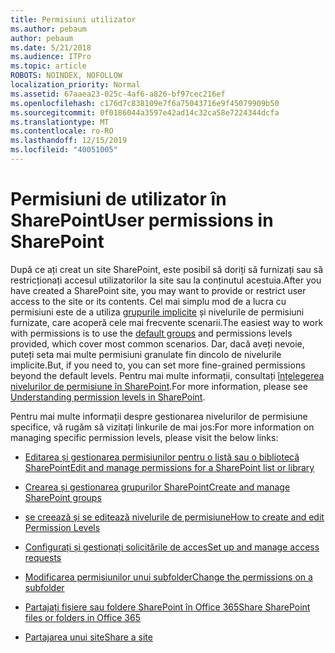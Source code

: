 ```yaml
---
title: Permisiuni utilizator
ms.author: pebaum
author: pebaum
ms.date: 5/21/2018
ms.audience: ITPro
ms.topic: article
ROBOTS: NOINDEX, NOFOLLOW
localization_priority: Normal
ms.assetid: 67aaea23-025c-4af6-a826-bf97cec216ef
ms.openlocfilehash: c176d7c838109e7f6a75043716e9f45079909b50
ms.sourcegitcommit: 0f0186044a3597e42ad14c32ca58e7224344dcfa
ms.translationtype: MT
ms.contentlocale: ro-RO
ms.lasthandoff: 12/15/2019
ms.locfileid: "40051005"
---
```

# <a name="user-permissions-in-sharepoint"></a><span data-ttu-id="f9d2a-102">Permisiuni de utilizator în SharePoint</span><span class="sxs-lookup"><span data-stu-id="f9d2a-102">User permissions in SharePoint</span></span>

<span data-ttu-id="f9d2a-103">După ce ați creat un site SharePoint, este posibil să doriți să furnizați sau să restricționați accesul utilizatorilor la site sau la conținutul acestuia.</span><span class="sxs-lookup"><span data-stu-id="f9d2a-103">After you have created a SharePoint site, you may want to provide or restrict user access to the site or its contents.</span></span> <span data-ttu-id="f9d2a-104">Cel mai simplu mod de a lucra cu permisiuni este de a utiliza [grupurile implicite](https://docs.microsoft.com/sharepoint/default-sharepoint-groups) și nivelurile de permisiuni furnizate, care acoperă cele mai frecvente scenarii.</span><span class="sxs-lookup"><span data-stu-id="f9d2a-104">The easiest way to work with permissions is to use the [default groups](https://docs.microsoft.com/sharepoint/default-sharepoint-groups) and permissions levels provided, which cover most common scenarios.</span></span> <span data-ttu-id="f9d2a-105">Dar, dacă aveți nevoie, puteți seta mai multe permisiuni granulate fin dincolo de nivelurile implicite.</span><span class="sxs-lookup"><span data-stu-id="f9d2a-105">But, if you need to, you can set more fine-grained permissions beyond the default levels.</span></span> <span data-ttu-id="f9d2a-106">Pentru mai multe informații, consultați [înțelegerea nivelurilor de permisiune în SharePoint](https://docs.microsoft.com/sharepoint/understanding-permission-levels).</span><span class="sxs-lookup"><span data-stu-id="f9d2a-106">For more information, please see [Understanding permission levels in SharePoint](https://docs.microsoft.com/sharepoint/understanding-permission-levels).</span></span>

<span data-ttu-id="f9d2a-107">Pentru mai multe informații despre gestionarea nivelurilor de permisiune specifice, vă rugăm să vizitați linkurile de mai jos:</span><span class="sxs-lookup"><span data-stu-id="f9d2a-107">For more information on managing specific permission levels, please visit the below links:</span></span>

- [<span data-ttu-id="f9d2a-108">Editarea și gestionarea permisiunilor pentru o listă sau o bibliotecă SharePoint</span><span class="sxs-lookup"><span data-stu-id="f9d2a-108">Edit and manage permissions for a SharePoint list or library</span></span>](https://support.office.com/article/customize-permissions-for-a-sharepoint-list-or-library-02d770f3-59eb-4910-a608-5f84cc297782)

- [<span data-ttu-id="f9d2a-109">Crearea și gestionarea grupurilor SharePoint</span><span class="sxs-lookup"><span data-stu-id="f9d2a-109">Create and manage SharePoint groups</span></span>](https://docs.microsoft.com/sharepoint/customize-sharepoint-site-permissions)

- [<span data-ttu-id="f9d2a-110">se creează și se editează nivelurile de permisiune</span><span class="sxs-lookup"><span data-stu-id="f9d2a-110">How to create and edit Permission Levels</span></span>](https://docs.microsoft.com/sharepoint/how-to-create-and-edit-permission-levels)

- [<span data-ttu-id="f9d2a-111">Configurați și gestionați solicitările de acces</span><span class="sxs-lookup"><span data-stu-id="f9d2a-111">Set up and manage access requests</span></span>](https://support.office.com/article/set-up-and-manage-access-requests-94b26e0b-2822-49d4-929a-8455698654b3)

- [<span data-ttu-id="f9d2a-112">Modificarea permisiunilor unui subfolder</span><span class="sxs-lookup"><span data-stu-id="f9d2a-112">Change the permissions on a subfolder</span></span>](https://support.office.com/article/change-the-permissions-on-a-subfolder-5427bd7c-f20a-4f75-8cf2-5359dd45a1a6)

- [<span data-ttu-id="f9d2a-113">Partajați fișiere sau foldere SharePoint în Office 365</span><span class="sxs-lookup"><span data-stu-id="f9d2a-113">Share SharePoint files or folders in Office 365</span></span>](https://support.office.com/article/share-sharepoint-files-or-folders-1fe37332-0f9a-4719-970e-d2578da4941c)

- [<span data-ttu-id="f9d2a-114">Partajarea unui site</span><span class="sxs-lookup"><span data-stu-id="f9d2a-114">Share a site</span></span>](https://support.office.com/article/share-a-site-958771a8-d041-4eb8-b51c-afea2eae3658)
